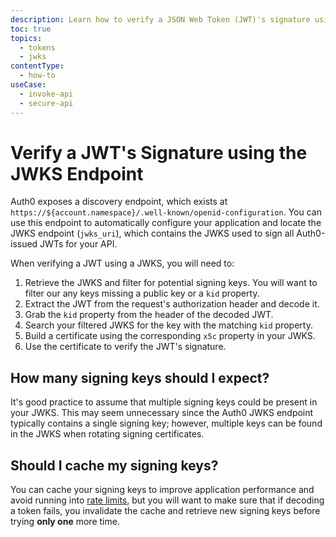 ```yaml
---
description: Learn how to verify a JSON Web Token (JWT)'s signature using JSON Web Keys (JWKS).
toc: true
topics:
  - tokens
  - jwks
contentType:
  - how-to
useCase:
  - invoke-api
  - secure-api
---
```

# Verify a JWT's Signature using the JWKS Endpoint

Auth0 exposes a discovery endpoint, which exists at `https://${account.namespace}/.well-known/openid-configuration`. You can use this endpoint to automatically configure your application and locate the JWKS endpoint (`jwks_uri`), which contains the JWKS used to sign all Auth0-issued JWTs for your API.

When verifying a JWT using a JWKS, you will need to:

1. Retrieve the JWKS and filter for potential signing keys. You will want to filter our any keys missing a public key or a `kid` property.
2. Extract the JWT from the request's authorization header and decode it.
3. Grab the `kid` property from the header of the decoded JWT.
4. Search your filtered JWKS for the key with the matching `kid` property.
5. Build a certificate using the corresponding `x5c` property in your JWKS.
6. Use the certificate to verify the JWT's signature.


## How many signing keys should I expect?

It's good practice to assume that multiple signing keys could be present in your JWKS. This may seem unnecessary since the Auth0 JWKS endpoint typically contains a single signing key; however, multiple keys can be found in the JWKS when rotating signing certificates.


## Should I cache my signing keys?

You can cache your signing keys to improve application performance and avoid running into [rate limits](/policies/rate-limits#authentication-api), but you will want to make sure that if decoding a token fails, you invalidate the cache and retrieve new signing keys before trying **only one** more time.
